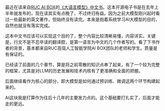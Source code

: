 
最近在读来自[RUC AI BOX](http://aibox.ruc.edu.cn/index.htm)的[《大语言模型》中文书](http://aibox.ruc.edu.cn/zws/index.htm)。这本开源电子书是在去年上半年就发布的，现在读其实有点晚了，不过终归有益。因为之前大模型刚兴起时看过一些最新的英文著作，但始终没有读完。本来是抱着系统学习AI大模型的目的，自然也就没有落实完成。

这本中文书应该可以实现这个目的了，整个内容比较清晰易懂，内容详实。关键是，行文不是不忍卒读的翻译腔，是第一语言为中文的几个作者写的。看了下书作者的背景，基本都来自RUC高瓴人工智能学院AI BOX团队的老师和学生。质量是有保证的。

已经读了前面的几个章节，算是将之前零散的知识点串了起来，有了一个较为完整的框架，尤其是对LLM的历史发展和技术内核有了更准确和全面的把握。

后面继续看作为核心的部分，即大模型是如何通过预训练、微调这两个环节构建起来的。

AI这块我是打算作为往后十几年的主要发力点的。这个基础要打扎实了，后面才能走的更远。
